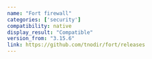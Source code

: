 ```yaml
---
name: "Fort firewall"
categories: ['security']
compatibility: native
display_result: "Compatible"
version_from: "3.15.6"
link: https://github.com/tnodir/fort/releases
---
```

